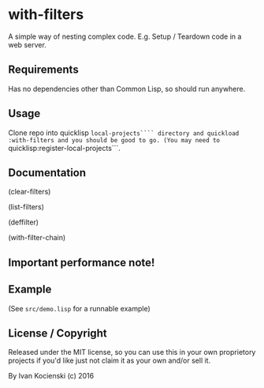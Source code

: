 # with-filters

A simple way of nesting complex code. E.g. Setup / Teardown code in
a web server.

## Requirements

Has no dependencies other than Common Lisp, so should run anywhere.

## Usage

Clone repo into quicklisp ```local-projects```` directory and
quickload :with-filters and you should be good to go. (You may
need to ```quicklisp:register-local-projects```.

## Documentation

(clear-filters)

(list-filters)

(deffilter)

(with-filter-chain)

## Important performance note!



## Example


(See ```src/demo.lisp``` for a runnable example)

## License / Copyright

Released under the MIT license, so you can use this in your own
proprietory projects if you'd like just not claim it as your own
and/or sell it.

By Ivan Kocienski (c) 2016